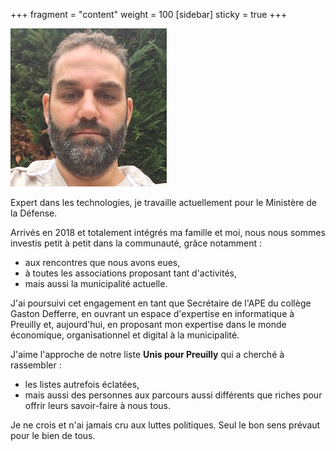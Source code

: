 +++
fragment = "content"
weight = 100
[sidebar]
  sticky = true
+++

<img src="photo.jpg" alt="" class="img-fluid rounded-circle border text-white">

Expert dans les technologies, je travaille actuellement pour le Ministère de la Défense.

Arrivés en 2018 et totalement intégrés ma famille et moi, nous nous sommes investis petit à petit dans la communauté, grâce notamment :
* aux rencontres que nous avons eues,
* à toutes les associations proposant tant d'activités,
* mais aussi la municipalité actuelle.
  
J'ai poursuivi cet engagement en tant que Secrétaire de l'APE du collège Gaston Defferre, en ouvrant un espace d'expertise en informatique à Preuilly et, aujourd'hui, en proposant mon expertise dans le monde économique, organisationnel et digital à la municipalité.

J'aime l'approche de notre liste **Unis pour Preuilly** qui a cherché à rassembler : 
* les listes autrefois éclatées,
* mais aussi des personnes aux parcours aussi différents que riches pour offrir leurs savoir-faire à nous tous.

Je ne crois et n'ai jamais cru aux luttes politiques. Seul le bon sens prévaut pour le bien de tous.


